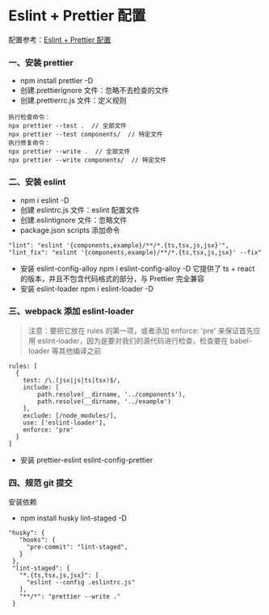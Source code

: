 # Eslint + Prettier 配置
配置参考：[Eslint + Prettier 配置](https://juejin.cn/post/6955664681306423327#heading-9)
### 一、安装 prettier

- npm install prettier -D
- 创建.prettierignore 文件：忽略不去检查的文件
- 创建.prettierrc.js 文件：定义规则

```
执行检查命令：
npx prettier --test .  // 全部文件
npx prettier --test components/  // 特定文件
执行修复命令：
npx prettier --write .  // 全部文件
npx prettier --write components/  // 特定文件

```

### 二、安装 eslint

- npm i eslint -D
- 创建 eslintrc.js 文件：eslint 配置文件
- 创建.eslintignore 文件：忽略文件
- package.json scripts 添加命令

```
"lint": "eslint '{components,example}/**/*.{ts,tsx,js,jsx}'",
"lint_fix": "eslint '{components,example}/**/*.{ts,tsx,js,jsx}' --fix"
```

- 安装 eslint-config-alloy npm i eslint-config-alloy -D
  它提供了 ts + react 的版本，并且不包含代码格式的部分，与 Prettier 完全兼容
- 安装 eslint-loader npm i eslint-loader -D

### 三、webpack 添加 eslint-loader

> 注意：要把它放在 rules 的第一项，或者添加 enforce: 'pre' 来保证首先应用 eslint-loader，因为是要对我们的源代码进行检查，检查要在 babel-loader 等其他编译之前

```
rules: [
  {
    test: /\.(jsx|js|ts|tsx)$/,
    include: [
        path.resolve(__dirname, '../components'),
        path.resolve(__dirname, '../example')
    ],
    exclude: [/node_modules/],
    use: ['eslint-loader'],
    enforce: 'pre'
  }
]
```

- 安装 prettier-eslint eslint-config-prettier

### 四、规范 git 提交

安装依赖

- npm install husky lint-staged -D

```
"husky": {
   "hooks": {
     "pre-commit": "lint-staged",
   }
 },
 "lint-staged": {
   "*.{ts,tsx,js,jsx}": [
     "eslint --config .eslintrc.js"
   ],
   "**/*": "prettier --write ."
 }
```
